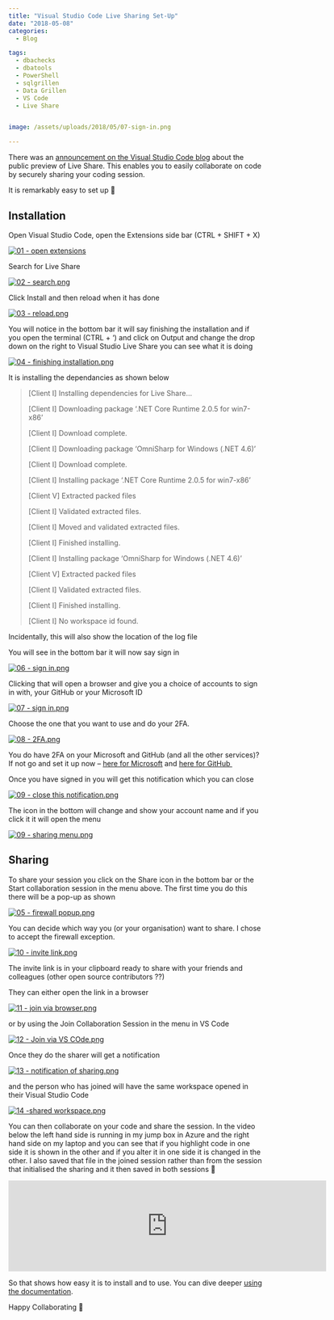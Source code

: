 ```yaml
---
title: "Visual Studio Code Live Sharing Set-Up"
date: "2018-05-08" 
categories:
  - Blog

tags:
  - dbachecks
  - dbatools
  - PowerShell
  - sqlgrillen
  - Data Grillen
  - VS Code
  - Live Share


image: /assets/uploads/2018/05/07-sign-in.png

---
```

There was an [announcement on the Visual Studio Code blog](https://code.visualstudio.com/blogs/2018/05/07/live-share-public-preview) about the public preview of Live Share. This enables you to easily collaborate on code by securely sharing your coding session.

It is remarkably easy to set up 🙂

Installation
------------

Open Visual Studio Code, open the Extensions side bar (CTRL + SHIFT + X)

[![01 - open extensions](/assets/uploads/2018/05/01-open-extensions.png)](/assets/uploads/2018/05/01-open-extensions.png)

Search for Live Share

[![02 - search.png](/assets/uploads/2018/05/02-search.png)](/assets/uploads/2018/05/02-search.png)

Click Install and then reload when it has done

[![03 - reload.png](/assets/uploads/2018/05/03-reload.png)](/assets/uploads/2018/05/03-reload.png)

You will notice in the bottom bar it will say finishing the installation and if you open the terminal (CTRL + ‘) and click on Output and change the drop down on the right to Visual Studio Live Share you can see what it is doing

[![04 - finishing installation.png](/assets/uploads/2018/05/04-finishing-installation.png)](/assets/uploads/2018/05/04-finishing-installation.png)

It is installing the dependancies as shown below

> [Client I] Installing dependencies for Live Share…
> 
> [Client I] Downloading package ‘.NET Core Runtime 2.0.5 for win7-x86’
> 
> [Client I] Download complete.
> 
> [Client I] Downloading package ‘OmniSharp for Windows (.NET 4.6)’
> 
> [Client I] Download complete.
> 
> [Client I] Installing package ‘.NET Core Runtime 2.0.5 for win7-x86’
> 
> [Client V] Extracted packed files
> 
> [Client I] Validated extracted files.
> 
> [Client I] Moved and validated extracted files.
> 
> [Client I] Finished installing.
> 
> [Client I] Installing package ‘OmniSharp for Windows (.NET 4.6)’
> 
> [Client V] Extracted packed files
> 
> [Client I] Validated extracted files.
> 
> [Client I] Finished installing.
> 
> [Client I] No workspace id found.

Incidentally, this will also show the location of the log file

You will see in the bottom bar it will now say sign in

[![06 - sign in.png](/assets/uploads/2018/05/06-sign-in.png)](/assets/uploads/2018/05/06-sign-in.png)

Clicking that will open a browser and give you a choice of accounts to sign in with, your GitHub or your Microsoft ID

[![07 - sign in.png](/assets/uploads/2018/05/07-sign-in.png)](/assets/uploads/2018/05/07-sign-in.png)

Choose the one that you want to use and do your 2FA.

[![08 - 2FA.png](/assets/uploads/2018/05/08-2FA.png)](/assets/uploads/2018/05/08-2FA.png)

You do have 2FA on your Microsoft and GitHub (and all the other services)? If not go and set it up now – [here for Microsoft](https://account.live.com/proofs/manage/additional?mkt=en-US&refd=account.microsoft.com&refp=security) and [here for GitHub ](https://github.com/settings/security)

Once you have signed in you will get this notification which you can close

[![09 - close this notification.png](/assets/uploads/2018/05/09-close-this-notification.png)](/assets/uploads/2018/05/09-close-this-notification.png)

The icon in the bottom will change and show your account name and if you click it it will open the menu

[![09 - sharing menu.png](/assets/uploads/2018/05/09-sharing-menu.png)](/assets/uploads/2018/05/09-sharing-menu.png)

Sharing
-------

To share your session you click on the Share icon in the bottom bar or the Start collaboration session in the menu above. The first time you do this there will be a pop-up as shown

[![05 - firewall popup.png](/assets/uploads/2018/05/05-firewall-popup.png)](/assets/uploads/2018/05/05-firewall-popup.png)

You can decide which way you (or your organisation) want to share. I chose to accept the firewall exception.

[![10 - invite link.png](/assets/uploads/2018/05/10-invite-link.png)](/assets/uploads/2018/05/10-invite-link.png)

The invite link is in your clipboard ready to share with your friends and colleagues (other open source contributors ??)

They can either open the link in a browser

[![11 - join via browser.png](/assets/uploads/2018/05/11-join-via-browser.png)](/assets/uploads/2018/05/11-join-via-browser.png)

or by using the Join Collaboration Session in the menu in VS Code

[![12 - Join via VS COde.png](/assets/uploads/2018/05/12-Join-via-VS-COde.png)](/assets/uploads/2018/05/12-Join-via-VS-COde.png)

Once they do the sharer will get a notification

[![13 - notification of sharing.png](/assets/uploads/2018/05/13-notification-of-sharing.png)](/assets/uploads/2018/05/13-notification-of-sharing.png)

and the person who has joined will have the same workspace opened in their Visual Studio Code

[![14 -shared workspace.png](/assets/uploads/2018/05/14-shared-workspace.png)](/assets/uploads/2018/05/14-shared-workspace.png)

You can then collaborate on your code and share the session. In the video below the left hand side is running in my jump box in Azure and the right hand side on my laptop and you can see that if you highlight code in one side it is shown in the other and if you alter it in one side it is changed in the other. I also saved that file in the joined session rather than from the session that initialised the sharing and it then saved in both sessions 🙂
<DIV id=v-Mhp7Gr09-1 class=video-player><IFRAME height=180 src="https://videopress.com/embed/Mhp7Gr09?hd=1&amp;loop=0&amp;autoPlay=0&amp;permalink=1" frameBorder=0 width=630 allowfullscreen></IFRAME>
<SCRIPT src="https://s0.wp.com/wp-content/plugins/video/assets/js/next/videopress-iframe.js"></SCRIPT>
</DIV>

So that shows how easy it is to install and to use. You can dive deeper [using the documentation](https://docs.microsoft.com/en-us/visualstudio/liveshare/).

Happy Collaborating 🙂


















